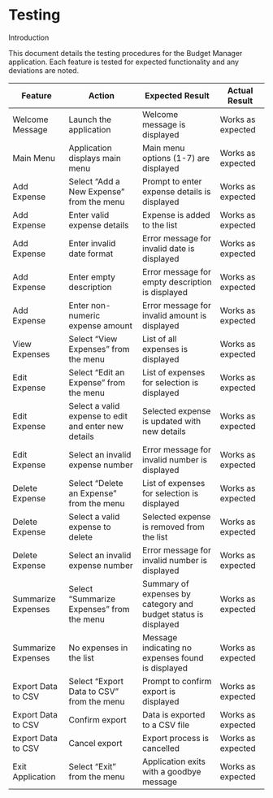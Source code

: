 # Testing

Introduction

This document details the testing procedures for the Budget Manager application. Each feature is tested for expected functionality and any deviations are noted.

| **Feature**   | **Action**                    | **Expected Result**          | **Actual Result** |
| ------------- | ----------------------------- | ---------------------------- | ----------------- |
| Welcome Message | Launch the application | Welcome message is displayed | Works as expected |
| Main Menu| Application displays main menu | Main menu options (1-7) are displayed| Works as expected | 
| Add Expense | Select “Add a New Expense” from the menu| Prompt to enter expense details is displayed| Works as expected | 
| Add Expense | Enter valid expense details | Expense is added to the list| Works as expected | 
| Add Expense | Enter invalid date format| Error message for invalid date is displayed| Works as expected | 
| Add Expense | Enter empty description| Error message for empty description is displayed| Works as expected | 
| Add Expense | Enter non-numeric expense amount| Error message for invalid amount is displayed| Works as expected | 
| View Expenses | Select “View Expenses” from the menu| List of all expenses is displayed| Works as expected | 
| Edit Expense| Select “Edit an Expense” from the menu| List of expenses for selection is displayed| Works as expected | 
| Edit Expense| Select a valid expense to edit and enter new details|Selected expense is updated with new details | Works as expected | 
| Edit Expense|Select an invalid expense number | Error message for invalid number is displayed| Works as expected | 
| Delete Expense | Select “Delete an Expense” from the menu| List of expenses for selection is displayed| Works as expected | 
| Delete Expense |Select a valid expense to delete|Selected expense is removed from the list | Works as expected | 
| Delete Expense |Select an invalid expense number| Error message for invalid number is displayed| Works as expected | 
| Summarize Expenses| Select “Summarize Expenses” from the menu| Summary of expenses by category and budget status is displayed| Works as expected | 
| Summarize Expenses| No expenses in the list| Message indicating no expenses found is displayed| Works as expected | 
| Export Data to CSV | Select “Export Data to CSV” from the menu| Prompt to confirm export is displayed| Works as expected | 
| Export Data to CSV | Confirm export|Data is exported to a CSV file| Works as expected | 
| Export Data to CSV | Cancel export| Export process is cancelled| Works as expected | 
| Exit Application | Select “Exit” from the menu|Application exits with a goodbye message| Works as expected | 

